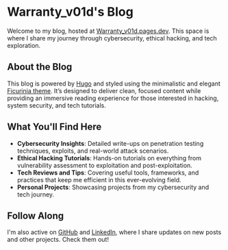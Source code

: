 # Warranty_v01d's Blog

Welcome to my blog, hosted at [Warranty_v01d.pages.dev](https://warranty-v01d.pages.dev/). This space is where I share my journey through cybersecurity, ethical hacking, and tech exploration.

## About the Blog

This blog is powered by [Hugo](https://gohugo.io/) and styled using the minimalistic and elegant [Ficurinia theme](https://themes.gohugo.io/themes/ficurinia/). It’s designed to deliver clean, focused content while providing an immersive reading experience for those interested in hacking, system security, and tech tutorials.

## What You'll Find Here

- **Cybersecurity Insights**: Detailed write-ups on penetration testing techniques, exploits, and real-world attack scenarios.
- **Ethical Hacking Tutorials**: Hands-on tutorials on everything from vulnerability assessment to exploitation and post-exploitation.
- **Tech Reviews and Tips**: Covering useful tools, frameworks, and practices that keep me efficient in this ever-evolving field.
- **Personal Projects**: Showcasing projects from my cybersecurity and tech journey.

## Follow Along

I'm also active on [GitHub](https://github.com/AdityaHebballe) and [LinkedIn](https://www.linkedin.com/in/aditya-hebballe-9b9607277/), where I share updates on new posts and other projects. Check them out!
